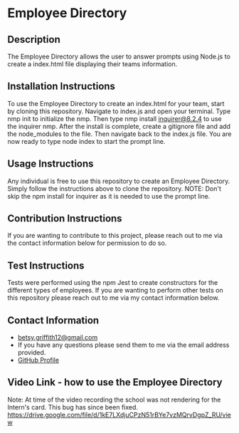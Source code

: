 
# Employee Directory

## Description 
The Employee Directory allows the user to answer prompts using Node.js to create a index.html file displaying their teams information. 

## Installation Instructions 
To use the Employee Directory to create an index.html for your team, start by cloning this repository. Navigate to index.js and open your terminal. Type nmp init to initialize the nmp. Then type nmp install inquirer@8.2.4 to use the inquirer nmp. After the install is complete, create a gitignore file and add the node_modules to the file. Then navigate back to the index.js file.  You are now ready to type node index to start the prompt line.

## Usage Instructions 
Any individual is free to use this repository to create an Employee Directory. Simply follow the instructions above to clone the repository. NOTE: Don't skip the npm install for inquirer as it is needed to use the prompt line.

## Contribution Instructions 
If you are wanting to contribute to this project, please reach out to me via the contact information below for permission to do so.

## Test Instructions 
Tests were performed using the npm Jest to create constructors for the different types of employees. If you are wanting to perform other tests on this repository please reach out to me via my contact information below.

## Contact Information 
* betsy.griffith12@gmail.com
* If you have any questions please send them to me via the email address provided.
* [GitHub Profile](https://github.com/hollenbebe08)

## Video Link - how to use the Employee Directory
Note: At time of the video recording the school was not rendering for the Intern's card. This bug has since been fixed.
https://drive.google.com/file/d/1kE7LXdjuCPzN51rBYe7vzMQrvDgpZ_RU/view
